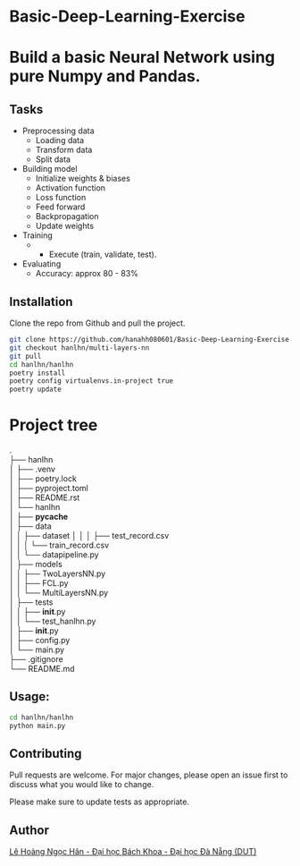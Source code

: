 # Basic-Deep-Learning-Exercise
# Build a basic Neural Network using pure Numpy and Pandas.

## Tasks 
* Preprocessing data
  * Loading data
  * Transform data
  * Split data
* Building model
  * Initialize weights & biases
  * Activation function
  * Loss function
  * Feed forward
  * Backpropagation
  * Update weights
* Training
  * * Execute (train, validate, test).
* Evaluating
  * Accuracy: approx 80 - 83%


## Installation

Clone the repo from Github and pull the project.
```bash
git clone https://github.com/hanahh080601/Basic-Deep-Learning-Exercise.git
git checkout hanlhn/multi-layers-nn
git pull
cd hanlhn/hanlhn
poetry install
poetry config virtualenvs.in-project true
poetry update
```

# Project tree 
.  
├── hanlhn          
│     ├── .venv             
│     ├── poetry.lock    
│     ├── pyproject.toml   
│     ├── README.rst  
│     └── hanlhn   
│           ├── __pycache__  
│           ├── data         
│           │      ├── dataset 
│           │      │        ├── test_record.csv  
│           │      │        └── train_record.csv      
│           │      └── datapipeline.py           
│           ├── models      
│           │      ├── TwoLayersNN.py  
│           │      ├── FCL.py      
│           │      └── MultiLayersNN.py       
│           ├── tests     
│           │      ├── __init__.py    
│           │      └── test_hanlhn.py     
│           ├── __init__.py     
│           ├── config.py      
│           └── main.py    
├── .gitignore                    
└── README.md   

## Usage: 
```bash
cd hanlhn/hanlhn
python main.py
```

## Contributing
Pull requests are welcome. For major changes, please open an issue first to discuss what you would like to change.

Please make sure to update tests as appropriate.

## Author
[Lê Hoàng Ngọc Hân - Đại học Bách Khoa - Đại học Đà Nẵng (DUT)](https://github.com/hanahh080601) 